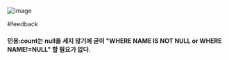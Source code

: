 ![image](https://user-images.githubusercontent.com/104501394/230762335-49c1e917-ac6b-431c-b6e1-1a2f77148de7.png)

#feedback
#### 민용:count는 null을 세지 않기에 굳이 "WHERE NAME IS NOT NULL or WHERE NAME!=NULL" 할 필요가 없다.
